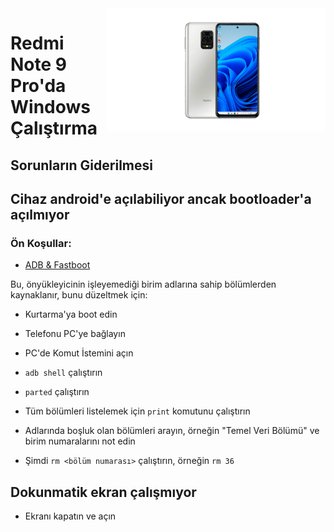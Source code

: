 <img align="right" src="https://github.com/Rubanoxd/Port-Windows-11-redmi-note-9_pro/blob/main/Miatoll.png" width="350" alt="Redmi Note 9 Pro Üzerinde Windows 11 Çalıştırma">


# Redmi Note 9 Pro'da Windows Çalıştırma

## Sorunların Giderilmesi


## Cihaz android'e açılabiliyor ancak bootloader'a açılmıyor

### Ön Koşullar:

- [ADB & Fastboot](https://developer.android.com/studio/releases/platform-tools)

Bu, önyükleyicinin işleyemediği birim adlarına sahip bölümlerden kaynaklanır, bunu düzeltmek için:

- Kurtarma'ya boot edin

- Telefonu PC'ye bağlayın

- PC'de Komut İstemini açın

- ``adb shell`` çalıştırın

- ``parted`` çalıştırın

- Tüm bölümleri listelemek için ``print`` komutunu çalıştırın

- Adlarında boşluk olan bölümleri arayın, örneğin "Temel Veri Bölümü" ve birim numaralarını not edin

- Şimdi ``rm <bölüm numarası>`` çalıştırın, örneğin ``rm 36``


## Dokunmatik ekran çalışmıyor

- Ekranı kapatın ve açın
